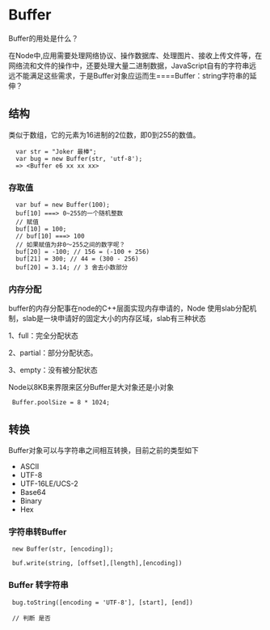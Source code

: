 
# Buffer

Buffer的用处是什么？

在Node中,应用需要处理网络协议、操作数据库、处理图片、接收上传文件等，在网络流和文件的操作中，还要处理大量二进制数据，JavaScript自有的字符串远远不能满足这些需求，于是Buffer对象应运而生====Buffer：string字符串的延伸？

## 结构

类似于数组，它的元素为16进制的2位数，即0到255的数值。

```node
  var str = "Joker 最棒";
  var bug = new Buffer(str, 'utf-8');
  => <Buffer e6 xx xx xx>
```

### 存取值
```node
  var buf = new Buffer(100);
  buf[10] ===> 0~255的一个随机整数
  // 赋值
  buf[10] = 100;
  // buf[10] ===> 100
  // 如果赋值为非0～255之间的数字呢？
  buf[20] = -100; // 156 = (-100 + 256)
  buf[21] = 300; // 44 = (300 - 256)
  buf[20] = 3.14; // 3 舍去小数部分

```

### 内存分配

buffer的内存分配事在node的C++层面实现内存申请的，Node 使用slab分配机制，slab是一块申请好的固定大小的内存区域，slab有三种状态

1、full：完全分配状态

2、partial：部分分配状态。

3、empty：没有被分配状态

Node以8KB来界限来区分Buffer是大对象还是小对象

```
 Buffer.poolSize = 8 * 1024;
```

## 转换

Buffer对象可以与字符串之间相互转换，目前之前的类型如下

- ASCII
- UTF-8
- UTF-16LE/UCS-2
- Base64
- Binary
- Hex

### 字符串转Buffer
 ```
  new Buffer(str, [encoding]);
  
  buf.write(string, [offset],[length],[encoding])
 ```
### Buffer 转字符串
```
 bug.toString([encoding = 'UTF-8'], [start], [end])
 
 // 判断 是否
```








